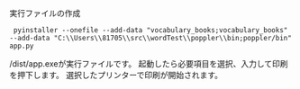 実行ファイルの作成
```
 pyinstaller --onefile --add-data "vocabulary_books;vocabulary_books" --add-data "C:\\Users\\81705\\src\\wordTest\\poppler\\bin;poppler/bin" app.py
```

/dist/app.exeが実行ファイルです。
起動したら必要項目を選択、入力して印刷を押下します。
選択したプリンターで印刷が開始されます。
